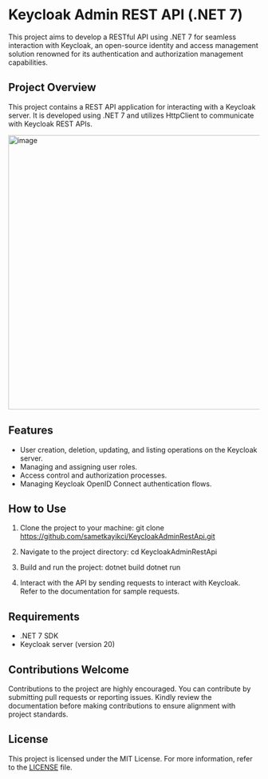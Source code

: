 # Keycloak Admin REST API (.NET 7)

This project aims to develop a RESTful API using .NET 7 for seamless interaction with Keycloak, an open-source identity and access management solution renowned for its authentication and authorization management capabilities.

## Project Overview

This project contains a REST API application for interacting with a Keycloak server. It is developed using .NET 7 and utilizes HttpClient to communicate with Keycloak REST APIs.


<img width="549" alt="image" src="https://github.com/sametkayikci/KeycloakAdminRestApi/assets/31355248/b7aa2271-44e3-4259-95a0-1006fe10584c">



## Features

- User creation, deletion, updating, and listing operations on the Keycloak server.
- Managing and assigning user roles.
- Access control and authorization processes.
- Managing Keycloak OpenID Connect authentication flows.

## How to Use

1. Clone the project to your machine:
  git clone https://github.com/sametkayikci/KeycloakAdminRestApi.git
2. Navigate to the project directory:
  cd KeycloakAdminRestApi

3. Build and run the project:
dotnet build 
dotnet run 

4. Interact with the API by sending requests to interact with Keycloak. Refer to the documentation for sample requests.

## Requirements

- .NET 7 SDK
- Keycloak server (version 20) 

## Contributions Welcome

Contributions to the project are highly encouraged. You can contribute by submitting pull requests or reporting issues. Kindly review the documentation before making contributions to ensure alignment with project standards.

## License

This project is licensed under the MIT License. For more information, refer to the [LICENSE](LICENSE) file.



